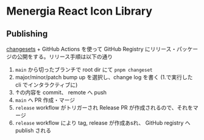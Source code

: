 # Menergia React Icon Library

## Publishing

[changesets](https://github.com/changesets/changesets) + GitHub Actions を使って GitHub Registry にリリース・パッケージの公開をする。リリース手順は以下の通り


1. `main` から切ったブランチで root dir にて `pnpm changeset`
2. major/minor/patch bump up を選択し、change log を書く (1.で実行した cli でインタラクティブに)
3. ↑の内容を commit、 remote へ push
4. `main` へ PR 作成・マージ
5. `release` workflow がトリガーされ Release PR が作成されるので、それをマージ
6. `release` workflow により tag, release が作成あsれ、 GitHub registry へ publish される
